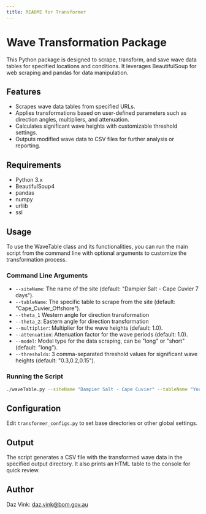 ```yaml
---
title: README for Transformer
---
```


# Wave Transformation Package

This Python package is designed to scrape, transform, and save wave data tables for specified locations and conditions. It leverages BeautifulSoup for web scraping and pandas for data manipulation.

## Features

-   Scrapes wave data tables from specified URLs.
-   Applies transformations based on user-defined parameters such as direction angles, multipliers, and attenuation.
-   Calculates significant wave heights with customizable threshold settings.
-   Outputs modified wave data to CSV files for further analysis or reporting.

## Requirements

-   Python 3.x
-   BeautifulSoup4
-   pandas
-   numpy
-   urllib
-   ssl

## Usage

To use the WaveTable class and its functionalities, you can run the main script from the command line with optional arguments to customize the transformation process.

### Command Line Arguments

-   `--siteName`: The name of the site (default: "Dampier Salt - Cape Cuvier 7 days").
-   `--tableName`: The specific table to scrape from the site (default: "Cape_Cuvier_Offshore").
-   `--theta_1` Western angle for direction transformation
-   `--theta_2`: Eastern angle for direction transformation
-   `--multiplier`: Multiplier for the wave heights (default: 1.0).
-   `--attenuation`: Attenuation factor for the wave periods (default: 1.0).
-   `--model`: Model type for the data scraping, can be "long" or "short" (default: "long").
-   `--thresholds`: 3 comma-separated threshold values for significant wave heights (default: "0.3,0.2,0.15").

### Running the Script

```bash
./waveTable.py --siteName "Dampier Salt - Cape Cuvier" --tableName "Your_Table_Name" --theta_1 260 --theta_2 020 --multiplier 1.0 --attenuation 1.0 --model long --thresholds "0.3,0.2,0.15"
```

## Configuration

Edit `transformer_configs.py` to set base directories or other global settings.

## Output

The script generates a CSV file with the transformed wave data in the specified output directory. It also prints an HTML table to the console for quick review.

## Author

Daz Vink: daz.vink@bom.gov.au

